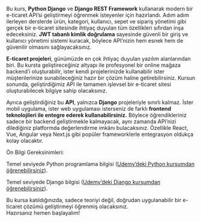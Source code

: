 Bu kurs, **Python Django** ve **Django REST Framework** kullanarak modern bir e-ticaret API’si geliştirmeyi öğrenmek isteyenler için hazırlandı. Adım adım ilerleyen derslerde ürün, kategori, kullanıcı, sepet ve sipariş yönetimi gibi gerçek bir e-ticaret sitesinde ihtiyaç duyulan tüm özellikleri sıfırdan inşa edeceksiniz. **JWT tabanlı kimlik doğrulama** sayesinde güvenli bir giriş ve kullanıcı yönetimi sistemi kuracak, böylece API’nizin hem esnek hem de güvenilir olmasını sağlayacaksınız.

**E-ticaret projeleri**, günümüzde en çok ihtiyaç duyulan yazılım alanlarından biri. Bu kursta geliştireceğiniz altyapı ile profesyonel bir online mağaza backend’i oluşturabilir, ister kendi projelerinizde kullanabilir ister müşterilerinize sunabileceğiniz hazır bir çözüm haline getirebilirsiniz. Kursun sonunda, geliştirdiğimiz API ile tamamen işlevsel bir e-ticaret sitesi oluşturabilecek bilgiye sahip olacaksınız.

Ayrıca geliştirdiğiniz bu **API**, yalnızca **Django** projeleriyle sınırlı kalmaz. İster mobil uygulama, ister web uygulaması isterseniz de farklı **frontend teknolojileri ile entegre ederek kullanabilirsiniz.** Böylece öğrendikleriniz sadece bir backend geliştirmekle kalmayacak, aynı zamanda API’nizi dilediğiniz platformda değerlendirme imkânı bulacaksınız. Özellikle React, Vue, Angular veya Next.js gibi popüler frameworklerle entegrasyon oldukça kolay olacaktır.

Ön Bilgi Gereksinimleri:

Temel seviyede Python programlama bilgisi ([Udemy’deki Python kursumdan öğrenebilirsiniz](https://sadikturan.com/python-dersleri)).

Temel seviyede Django bilgisi ([Udemy’deki Django kursumdan öğrenebilirsiniz](https://sadikturan.com/python-django-dersleri)).

Bu kursa katıldığınızda, sadece teoriyi değil, doğrudan uygulanabilir bir e-ticaret çözümü geliştirmeyi öğrenmiş olacaksınız.  
Hazırsanız hemen başlayalım!
